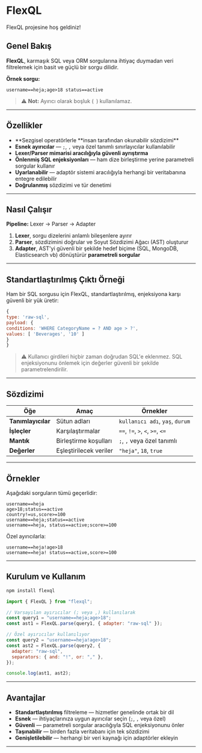 # FlexQL

FlexQL projesine hoş geldiniz!

## Genel Bakış

**FlexQL**, karmaşık SQL veya ORM sorgularına ihtiyaç duymadan veri filtrelemek için basit ve güçlü bir sorgu dilidir.

**Örnek sorgu:**

```
username==heja;age>18 status==active
```

> ⚠️ **Not:** Ayırıcı olarak boşluk (` `) kullanılamaz.

---

## Özellikler

- **Sezgisel operatörlerle **insan tarafından okunabilir sözdizimi\*\*
- **Esnek ayırıcılar** — `;`, `,` veya özel tanımlı sınırlayıcılar kullanılabilir
- **Lexer/Parser mimarisi aracılığıyla güvenli ayrıştırma**
- **Önlenmiş SQL enjeksiyonları** — ham dize birleştirme yerine parametreli sorgular kullanır
- **Uyarlanabilir** — adaptör sistemi aracılığıyla herhangi bir veritabanına entegre edilebilir
- **Doğrulanmış** sözdizimi ve tür denetimi

---

## Nasıl Çalışır

**Pipeline:** Lexer → Parser → Adapter

1. **Lexer**, sorgu dizelerini anlamlı bileşenlere ayırır
2. **Parser**, sözdizimini doğrular ve Soyut Sözdizimi Ağacı (AST) oluşturur
3. **Adapter**, AST'yi güvenli bir şekilde hedef biçime (SQL, MongoDB, Elasticsearch vb) dönüştürür **parametreli sorgular**

---

## Standartlaştırılmış Çıktı Örneği

Ham bir SQL sorgusu için FlexQL, standartlaştırılmış, enjeksiyona karşı güvenli bir yük üretir:

```javascript
{
type: 'raw-sql',
payload: {
conditions: 'WHERE CategoryName = ? AND age > ?',
values: [ 'Beverages', '10' ]
}
}
```

> ⚠️ Kullanıcı girdileri hiçbir zaman doğrudan SQL'e eklenmez. SQL enjeksiyonunu önlemek için değerler güvenli bir şekilde parametrelendirilir.

---

## Sözdizimi

| Öğe                | Amaç                   | Örnekler                         |
| ------------------ | ---------------------- | -------------------------------- |
| **Tanımlayıcılar** | Sütun adları           | `kullanıcı adı`, `yaş`, `durum`  |
| **İşleçler**       | Karşılaştırmalar       | `==`, `!=`, `>`, `<`, `>=`, `<=` |
| **Mantık**         | Birleştirme koşulları  | `;`, `,` veya özel tanımlı       |
| **Değerler**       | Eşleştirilecek veriler | `"heja"`, `18`, `true`           |

---

## Örnekler

Aşağıdaki sorguların tümü geçerlidir:

```
username==heja
age>18;status==active
country!=us,score>=100
username==heja;status==active
username==heja, status==active;score>=100
```

Özel ayırıcılarla:

```
username==heja!age>18
username==heja! status==active,score>=100
```

---

## Kurulum ve Kullanım

```bash
npm install flexql
```

```javascript
import { FlexQL } from "flexql";

// Varsayılan ayırıcılar (; veya ,) kullanılarak
const query1 = "username==heja;age>18";
const ast1 = FlexQL.parse(query1, { adapter: "raw-sql" });

// Özel ayırıcılar kullanılıyor
const query2 = "username==heja!age>18";
const ast2 = FlexQL.parse(query2, {
  adapter: "raw-sql",
  separators: { and: "!", or: "," },
});

console.log(ast1, ast2);
```

---

## Avantajlar

- **Standartlaştırılmış** filtreleme — hizmetler genelinde ortak bir dil
- **Esnek** — ihtiyaçlarınıza uygun ayırıcılar seçin (`;`, `,` veya özel)
- **Güvenli** — parametreli sorgular aracılığıyla SQL enjeksiyonunu önler
- **Taşınabilir** — birden fazla veritabanı için tek sözdizimi
- **Genişletilebilir** — herhangi bir veri kaynağı için adaptörler ekleyin

---
